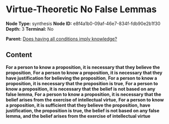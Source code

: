 # Virtue-Theoretic No False Lemmas

**Node Type:** synthesis
**Node ID:** e8f4a1b0-09af-46e7-834f-fdb90e2b1f30
**Depth:** 3
**Terminal:** No

**Parent:** [Does having all conditions imply knowledge?](does-having-all-conditions-imply-knowledge.md)

## Content

**For a person to know a proposition, it is necessary that they believe the proposition**, **For a person to know a proposition, it is necessary that they have justification for believing the proposition**, **For a person to know a proposition, it is necessary that the proposition is true**, **For a person to know a proposition, it is necessary that the belief is not based on any false lemma**, **For a person to know a proposition, it is necessary that the belief arises from the exercise of intellectual virtue**, **For a person to know a proposition, it is sufficient that they believe the proposition, have justification, the proposition is true, the belief is not based on any false lemma, and the belief arises from the exercise of intellectual virtue**
